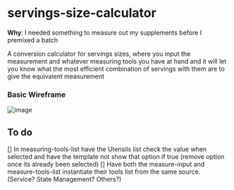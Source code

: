 # servings-size-calculator

**Why**: I needed something to measure out my supplements before I premixed a batch

A conversion calculator for servings sizes, where you input the measurement and whatever measuring tools you have at hand and it will let you know what the most efficient combination of servings with them are to give the equivalent measurement

### Basic Wireframe
![image](https://user-images.githubusercontent.com/58574404/205774665-33d75532-0e3c-4f2d-87cb-769ab4de5ac2.png)

## To do
[] In measuring-tools-list have the Utensils list check the value when selected and have the template not show that option if true (remove option once its already been selected)
[] Have both the measure-input and measure-tools-list instantiate their tools list from the same source. (Service? State Management? Others?)